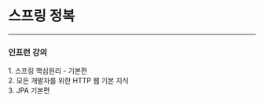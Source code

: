 <h1>스프링 정복</h1>  
<hr>
<h3> 인프런 강의 </h3>
1. 스프링 핵심원리 - 기본편 <br/>
2. 모든 개발자를 위한 HTTP 웹 기본 지식 <br/>
3. JPA 기본편

